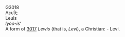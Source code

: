 <body>
  <p>G3018<br>  Λευΐ́ς  <br> Leuis  <br><i>lyoo-is‘ </i><br>A form of <a href="g3017.htm">3017</a>  <i>Lewis</i> (that is, <i>Levi</i>), a Christian: - Levi.<br></p>
 </body>